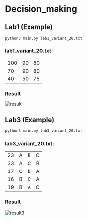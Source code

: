 # Decision_making

## Lab1 (Example)
```bash
python3 main.py lab1_variant_20.txt
```
### lab1_variant_20.txt:
||||
| ------------- |:-------------:| -----:|
| 100 | 90 | 80 |
| 70  | 90 | 80 |
| 40  | 50 | 75 |

### Result
![result](https://user-images.githubusercontent.com/38556518/97229329-e068a680-17e0-11eb-975b-6f9095ef15af.png)

## Lab3 (Example)
```bash
python3 main.py lab3_variant_20.txt
```
### lab3_variant_20.txt:
|||||
| ------------- |:-------------:|:-------------:| -----:|
|23| A | B | C |
|33| A  | C | B |
|17| C  | B | A |
|16| B  | C | A |
|19| B  | A | C |

### Result
![result3](https://user-images.githubusercontent.com/38556518/97306037-8f9b9100-1866-11eb-8a21-ecfc1349da64.png)

